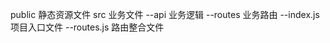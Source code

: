 public 静态资源文件
src  业务文件
    --api 业务逻辑
    --routes  业务路由
    --index.js  项目入口文件
    --routes.js  路由整合文件
